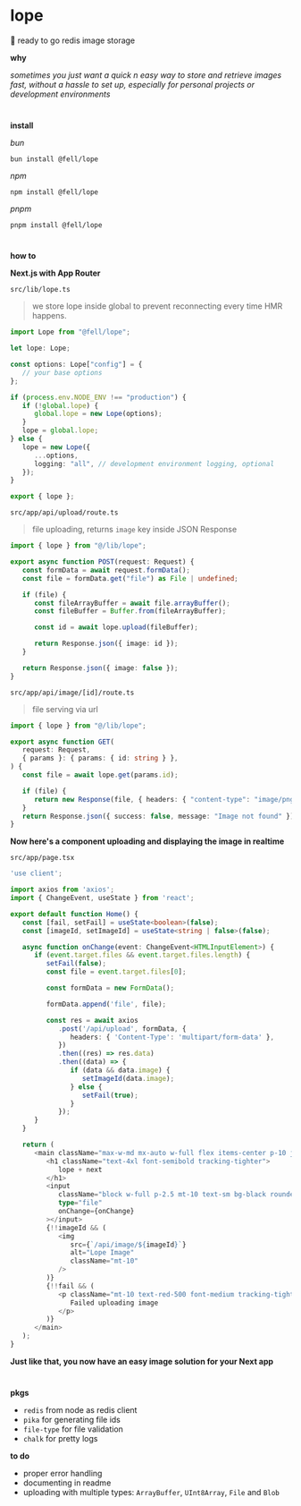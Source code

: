 # lope

🔮 ready to go redis image storage

**why**

_sometimes you just want a quick n easy way to store and retrieve images fast, without a hassle to set up, especially for personal projects or development environments_

#

**install**

_bun_

`bun install @fell/lope`

_npm_

`npm install @fell/lope`

_pnpm_

`pnpm install @fell/lope`

#

**how to**

**Next.js with App Router**

`src/lib/lope.ts`

> we store lope inside global to prevent reconnecting every time HMR happens.

```ts
import Lope from "@fell/lope";

let lope: Lope;

const options: Lope["config"] = {
   // your base options
};

if (process.env.NODE_ENV !== "production") {
   if (!global.lope) {
      global.lope = new Lope(options);
   }
   lope = global.lope;
} else {
   lope = new Lope({
      ...options,
      logging: "all", // development environment logging, optional
   });
}

export { lope };
```

`src/app/api/upload/route.ts`

> file uploading, returns `image` key inside JSON Response

```ts
import { lope } from "@/lib/lope";

export async function POST(request: Request) {
   const formData = await request.formData();
   const file = formData.get("file") as File | undefined;

   if (file) {
      const fileArrayBuffer = await file.arrayBuffer();
      const fileBuffer = Buffer.from(fileArrayBuffer);

      const id = await lope.upload(fileBuffer);

      return Response.json({ image: id });
   }

   return Response.json({ image: false });
}
```

`src/app/api/image/[id]/route.ts`

> file serving via url

```ts
import { lope } from "@/lib/lope";

export async function GET(
   request: Request,
   { params }: { params: { id: string } },
) {
   const file = await lope.get(params.id);

   if (file) {
      return new Response(file, { headers: { "content-type": "image/png" } });
   }
   return Response.json({ success: false, message: "Image not found" });
}
```

**Now here's a component uploading and displaying the image in realtime**

`src/app/page.tsx`

```ts
'use client';

import axios from 'axios';
import { ChangeEvent, useState } from 'react';

export default function Home() {
   const [fail, setFail] = useState<boolean>(false);
   const [imageId, setImageId] = useState<string | false>(false);

   async function onChange(event: ChangeEvent<HTMLInputElement>) {
      if (event.target.files && event.target.files.length) {
         setFail(false);
         const file = event.target.files[0];

         const formData = new FormData();

         formData.append('file', file);

         const res = await axios
            .post('/api/upload', formData, {
               headers: { 'Content-Type': 'multipart/form-data' },
            })
            .then((res) => res.data)
            .then((data) => {
               if (data && data.image) {
                  setImageId(data.image);
               } else {
                  setFail(true);
               }
            });
      }
   }

   return (
      <main className="max-w-md mx-auto w-full flex items-center p-10 justify-center flex-col text-center">
         <h1 className="text-4xl font-semibold tracking-tighter">
            lope + next
         </h1>
         <input
            className="block w-full p-2.5 mt-10 text-sm bg-black rounded-lg text-white"
            type="file"
            onChange={onChange}
         ></input>
         {!!imageId && (
            <img
               src={`/api/image/${imageId}`}
               alt="Lope Image"
               className="mt-10"
            />
         )}
         {!!fail && (
            <p className="mt-10 text-red-500 font-medium tracking-tight">
               Failed uploading image
            </p>
         )}
      </main>
   );
}
```

**Just like that, you now have an easy image solution for your Next app**

#

**pkgs**

-  `redis` from node as redis client
-  `pika` for generating file ids
-  `file-type` for file validation
-  `chalk` for pretty logs

**to do**

-  proper error handling
-  documenting in readme
-  uploading with multiple types: `ArrayBuffer`, `UInt8Array`, `File` and `Blob`
